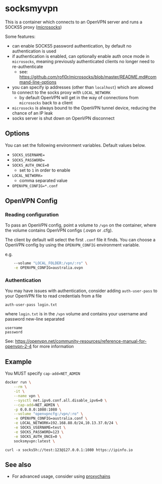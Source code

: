 # socksmyvpn

This is a container which connects to an OpenVPN server and runs a SOCKS5 proxy
([microsocks](https://github.com/rofl0r/microsocks))

Some features:
* can enable SOCKS5 password authentication, by default no authentication is
  used
* if authentication is enabled, can optionally enable auth once mode in
  `microsocks`, meaning previously authenticated clients no longer need to
  re-authenticate
    * see:
      <https://github.com/rofl0r/microsocks/blob/master/README.md#command-line-options>
* you can specify ip addresses (other than `localhost`) which are allowed to
  connect to the socks proxy with `LOCAL_NETWORK`
    * by default OpenVPN will get in the way of connections from `microsocks`
      back to a client
* `microsocks` is always bound to the OpenVPN tunnel device, reducing the chance
  of an IP leak
* socks server is shut down on OpenVPN disconnect

## Options

You can set the following environment variables. Default values below.

* `SOCKS_USERNAME=`
* `SOCKS_PASSWORD=`
* `SOCKS_AUTH_ONCE=0`
    * set to `1` in order to enable
* `LOCAL_NETWORK=`
    * comma separated value
* `OPENVPN_CONFIG=*.conf`

## OpenVPN Config

### Reading configuration

To pass an OpenVPN config, point a volume to `/vpn` on the container, where the
volume contains OpenVPN configs (.ovpn or .cfg).

The client by default will select the first `.conf` file it finds. You can
choose a OpenVPN config by using the `OPENVPN_CONFIG` environment variable.  

e.g.
```bash
    --volume "LOCAL_FOLDER:/vpn/:ro" \
    -e OPENVPN_CONFIG=australia.ovpn
```

### Authentication

You may have issues with authentication, consider adding `auth-user-pass` to
your OpenVPN file to read credentials from a file

`auth-user-pass login.txt`

where `login.txt` is in the `/vpn` volume and contains your username and
password new-line separated

```
username
password
```

See: <https://openvpn.net/community-resources/reference-manual-for-openvpn-2-4>
for more information

## Example

You MUST specify `cap-add=NET_ADMIN`

```bash
docker run \
    --rm \
    -it \
    --name vpn \
    --sysctl net.ipv6.conf.all.disable_ipv6=0 \
    --cap-add=NET_ADMIN \
    -p 0.0.0.0:1080:1080 \
    --volume "openvpncfg:/vpn/:ro" \
    -e OPENVPN_CONFIG=australia.conf \
    -e LOCAL_NETWORK=192.168.88.0/24,10.13.37.0/24 \
    -e SOCKS_USERNAME=test \
    -e SOCKS_PASSWORD=123 \
    -e SOCKS_AUTH_ONCE=0 \
    socksmyvpn:latest \
```

`curl -x socks5h://test:123@127.0.0.1:1080 https://ipinfo.io`

## See also

* For advanced usage, consider using
[proxychains](https://github.com/rofl0r/proxychains-ng)

